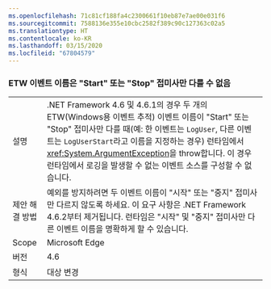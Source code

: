 ```yaml
---
ms.openlocfilehash: 71c81cf188fa4c2300661f10eb87e7ae00e031f6
ms.sourcegitcommit: 7588136e355e10cbc2582f389c90c127363c02a5
ms.translationtype: HT
ms.contentlocale: ko-KR
ms.lasthandoff: 03/15/2020
ms.locfileid: "67804579"
---
```

### <a name="etw-event-names-cannot-differ-only-by-a-start-or-stop-suffix"></a>ETW 이벤트 이름은 "Start" 또는 "Stop" 접미사만 다를 수 없음

|   |   |
|---|---|
|설명|.NET Framework 4.6 및 4.6.1의 경우 두 개의 ETW(Windows용 이벤트 추적) 이벤트 이름이 &quot;Start&quot; 또는 &quot;Stop&quot; 접미사만 다를 때(예: 한 이벤트는 <code>LogUser</code>, 다른 이벤트는 <code>LogUserStart</code>라고 이름을 지정하는 경우) 런타임에서 <xref:System.ArgumentException>을 throw합니다. 이 경우 런타임에서 로깅을 발생할 수 없는 이벤트 소스를 구성할 수 없습니다.|
|제안 해결 방법|예외를 방지하려면 두 이벤트 이름이 &quot;시작&quot; 또는 &quot;중지&quot; 접미사만 다르지 않도록 하세요. 이 요구 사항은 .NET Framework 4.6.2부터 제거됩니다. 런타임은 &quot;시작&quot; 및 &quot;중지&quot; 접미사만 다른 이벤트 이름을 명확하게 할 수 있습니다.|
|Scope|Microsoft Edge|
|버전|4.6|
|형식|대상 변경|
